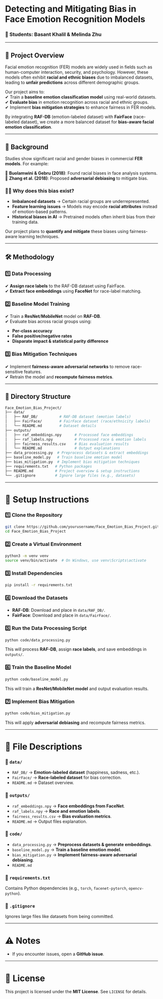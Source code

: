 # **Detecting and Mitigating Bias in Face Emotion Recognition Models**  

### **👥 Students:** Basant Khalil & Melinda Zhu  

---

## **📌 Project Overview**  

Facial emotion recognition (FER) models are widely used in fields such as human-computer interaction, security, and psychology. However, these models often exhibit **racial and ethnic biases** due to imbalanced datasets, leading to **unfair predictions** across different demographic groups.  

Our project aims to:  
✔ Train a **baseline emotion classification model** using real-world datasets.  
✔ **Evaluate bias** in emotion recognition across racial and ethnic groups.  
✔ Implement **bias mitigation strategies** to enhance fairness in FER models.  

By integrating **RAF-DB** (emotion-labeled dataset) with **FairFace** (race-labeled dataset), we create a more balanced dataset for **bias-aware facial emotion classification**.  

---

## **📖 Background**  

Studies show significant racial and gender biases in commercial **FER models**. For example:  

🔹 **Buolamwini & Gebru (2018)**: Found racial biases in face analysis systems.  
🔹 **Zhang et al. (2018)**: Proposed **adversarial debiasing** to mitigate bias.  

### **🧑‍💻 Why does this bias exist?**  
- **Imbalanced datasets** → Certain racial groups are underrepresented.  
- **Feature learning issues** → Models may encode **racial attributes** instead of emotion-based patterns.  
- **Historical biases in AI** → Pretrained models often inherit bias from their training data.  

Our project plans to **quantify and mitigate** these biases using fairness-aware learning techniques.  

---

## **🛠 Methodology**  

### **1️⃣ Data Processing**  
✔ **Assign race labels** to the RAF-DB dataset using FairFace.  
✔ **Extract face embeddings** using **FaceNet** for race-label matching.  

### **2️⃣ Baseline Model Training**  
✔ Train a **ResNet**/**MobileNet** model on **RAF-DB**.  
✔ Evaluate bias across racial groups using:  
   - **Per-class accuracy**  
   - **False positive/negative rates**  
   - **Disparate impact & statistical parity difference**  

### **3️⃣ Bias Mitigation Techniques**  
✔ Implement **fairness-aware adversarial networks** to remove race-sensitive features.  
✔ Retrain the model and **recompute fairness metrics**.  

---

## **📂 Directory Structure**  

```bash
Face_Emotion_Bias_Project/
├── data/
│   ├── RAF_DB/          # RAF-DB dataset (emotion labels)
│   ├── FairFace/        # FairFace dataset (race/ethnicity labels)
│   └── README.md        # Dataset details
├── outputs/  
│   ├── raf_embeddings.npy      # Processed face embeddings  
│   ├── raf_labels.npy          # Processed race & emotion labels  
│   ├── fairness_results.csv    # Bias evaluation results  
│   └── README.md               # Output explanations  
├── data_processing.py  # Preprocess datasets & extract embeddings  
├── baseline_model.py   # Train baseline emotion model  
├── bias_mitigation.py  # Implement bias mitigation techniques  
├── requirements.txt   # Python packages  
├── README.md          # Project overview & setup instructions  
└── .gitignore         # Ignore large files (e.g., datasets)
```

---
# 🚀 Setup Instructions  

### 1️⃣ Clone the Repository  
```bash
git clone https://github.com/yourusername/Face_Emotion_Bias_Project.git
cd Face_Emotion_Bias_Project
```

### 2️⃣ Create a Virtual Environment
```bash
python3 -m venv venv
source venv/bin/activate  # On Windows, use venv\Scripts\activate
```

### 3️⃣ Install Dependencies
```bash
pip install -r requirements.txt
```

### 4️⃣ Download the Datasets
- **RAF-DB**: Download and place in `data/RAF_DB/`.  
- **FairFace**: Download and place in `data/FairFace/`. 

### 5️⃣ Run the Data Processing Script
```bash
python code/data_processing.py
```
This will process **RAF-DB**, assign **race labels**, and save embeddings in `outputs/`.  


### 6️⃣ Train the Baseline Model
```bash
python code/baseline_model.py
```
This will train a **ResNet/MobileNet model** and output evaluation results.  


### 7️⃣ Implement Bias Mitigation
```bash
python code/bias_mitigation.py
```
This will apply **adversarial debiasing** and recompute fairness metrics.  

---

# 📑 File Descriptions  

### 📁 `data/`  
- `RAF_DB/` → **Emotion-labeled dataset** (happiness, sadness, etc.).  
- `FairFace/` → **Race-labeled dataset** for bias correction.  
- `README.md` → Dataset overview.  

### 📁 `outputs/`  
- `raf_embeddings.npy` → **Face embeddings from FaceNet**.  
- `raf_labels.npy` → **Race and emotion labels**.  
- `fairness_results.csv` → **Bias evaluation metrics**.  
- `README.md` → Output files explanation.  

### 📁 `code/`  
- `data_processing.py` → **Preprocess datasets & generate embeddings**.  
- `baseline_model.py` → **Train a baseline emotion model**.  
- `bias_mitigation.py` → **Implement fairness-aware adversarial debiasing**.  
- `README.md` 

### 📄 `requirements.txt`  
Contains Python dependencies (e.g., `torch`, `facenet-pytorch`, `opencv-python`).  

### 📄 `.gitignore`  
Ignores large files like datasets from being committed.  

---

# ⚠️ Notes  
- If you encounter issues, open a **GitHub issue**.  

---

# 📝 License  
This project is licensed under the **MIT License**. See `LICENSE` for details.  
